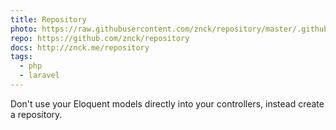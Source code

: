 ```yaml
---
title: Repository
photo: https://raw.githubusercontent.com/znck/repository/master/.github/sereno/content/assets/images/logo.png
repo: https://github.com/znck/repository
docs: http://znck.me/repository
tags:
  - php
  - laravel
---
```


Don't use your Eloquent models directly into your controllers, instead create a repository.
